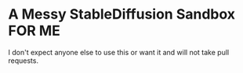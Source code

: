 # A Messy StableDiffusion Sandbox FOR ME

I don't expect anyone else to use this or want it and will not take pull requests.
